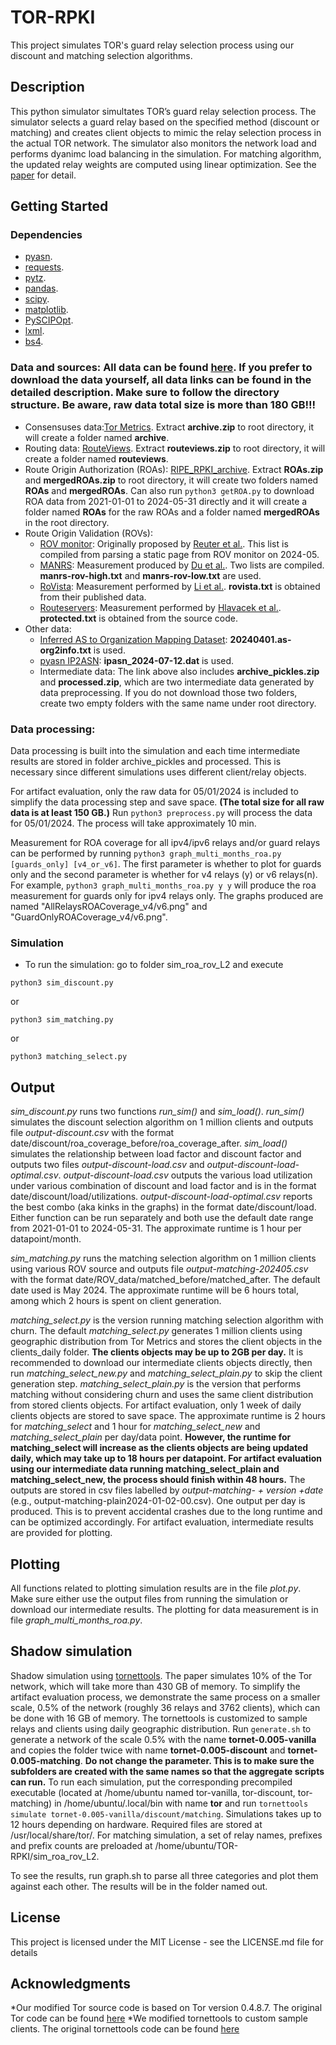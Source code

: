 # TOR-RPKI

This project simulates TOR's guard relay selection process using our discount and matching selection algorithms.

## Description

This python simulator simultates TOR’s guard relay selection process. The simulator selects a guard relay based on the specified method (discount or matching) and creates client objects to mimic the relay selection process in the actual TOR network. The simulator also monitors the network load and performs dyanimc load balancing in the simulation. For matching algorithm, the updated relay weights are computed using linear optimization. See the [paper](https://www.google.com) for detail.

## Getting Started

### Dependencies

* [pyasn](https://github.com/hadiasghari/pyasn).
* [requests](https://pypi.org/project/requests/).
* [pytz](https://pypi.org/project/pytz/).
* [pandas](https://pandas.pydata.org/docs/getting_started/install.html).
* [scipy](https://pypi.org/project/scipy/).
* [matplotlib](https://matplotlib.org/stable/install/index.html).
* [PySCIPOpt](https://github.com/scipopt/PySCIPOpt).
* [lxml](https://pypi.org/project/lxml/).
* [bs4](https://pypi.org/project/beautifulsoup4/).

### Data and sources: All data can be found [here](https://drive.google.com/drive/folders/1MS1V9wOVQeMj2WOlygidzzyeXcTYHJ6F?usp=drive_link). If you prefer to download the data yourself, all data links can be found in the detailed description. Make sure to follow the directory structure. Be aware, raw data total size is more than 180 GB!!!
* Consensuses data:[Tor Metrics](https://metrics.torproject.org/collector.html). Extract **archive.zip** to root directory, it will create a folder named **archive**. 
* Routing data: [RouteViews](https://archive.routeviews.org/). Extract **routeviews.zip**  to root directory, it will create a folder named **routeviews**.
* Route Origin Authorization (ROAs): [RIPE_RPKI_archive](https://ftp.ripe.net/rpki/). Extract **ROAs.zip** and **mergedROAs.zip** to root directory, it will create two folders named **ROAs** and **mergedROAs**. Can also run ```python3 getROA.py``` to download ROA data from 2021-01-01 to 2024-05-31 directly and it will create a folder named **ROAs** for the raw ROAs and a folder named **mergedROAs** in the root directory. 
* Route Origin Validation (ROVs):
	* [ROV monitor](https://rov.rpki.net/): Originally proposed by [Reuter et al.](https://doi.org/10.1145/3211852.3211856). This list is compiled from parsing a static page from ROV monitor on 2024-05. 
	* [MANRS](https://github.com/CAIDA/MANRS_Data_Analysis): Measurement produced by [Du et al.](https://doi.org/10.1145/3517745.3561419). Two lists are compiled. **manrs-rov-high.txt** and **manrs-rov-low.txt** are used.
	* [RoVista](https://rovista.netsecurelab.org): Measurement performed by [Li et al.](https://dl.acm.org/doi/10.1145/3618257.3624806). **rovista.txt** is obtained from their published data.
	* [Routeservers](https://sit4.me/rpki): Measurement performed by [Hlavacek et al.](https://dl.acm.org/doi/10.5555/3620237.3620508). **protected.txt** is obtained from the source code.
* Other data:
	* [Inferred AS to Organization Mapping Dataset](https://www.caida.org/catalog/datasets/as-organizations/): **20240401.as-org2info.txt** is used.
	* [pyasn IP2ASN](https://github.com/hadiasghari/pyasn): **ipasn_2024-07-12.dat** is used.
	* Intermediate data: The link above also includes **archive_pickles.zip** and **processed.zip**, which are two intermediate data generated by data preprocessing. If you do not download those two folders, create two empty folders with the same name under root directory.

### Data processing:
Data processing is built into the simulation and each time intermediate results are stored in folder archive_pickles and processed. This is necessary since different simulations uses different client/relay objects. 

For artifact evaluation, only the raw data for 05/01/2024 is included to simplify the data processing step and save space. **(The total size for all raw data is at least 150 GB.)** Run ```python3 preprocess.py``` will process the data for 05/01/2024. The process will take approximately 10 min.

Measurement for ROA coverage for all ipv4/ipv6 relays and/or guard relays can be performed by running ```python3 graph_multi_months_roa.py [guards_only] [v4_or_v6]```. The first parameter is whether to plot for guards only and the second parameter is whether for v4 relays (y) or v6 relays(n). For example, ```python3 graph_multi_months_roa.py y y``` will produce the roa measurement for guards only for ipv4 relays only. The graphs produced are named "AllRelaysROACoverage_v4/v6.png" and "GuardOnlyROACoverage_v4/v6.png".


### Simulation

* To run the simulation: go to folder sim_roa_rov_L2 and execute

```
python3 sim_discount.py 
```

or 

```
python3 sim_matching.py
```

or

```
python3 matching_select.py
```

## Output
*sim_discount.py* runs two functions *run_sim()* and *sim_load()*. *run_sim()* simulates the discount selection algorithm on 1 million clients and outputs file *output-discount.csv* with the format date/discount/roa_coverage_before/roa_coverage_after. *sim_load()* simulates the relationship between load factor and discount factor and outputs two files *output-discount-load.csv* and *output-discount-load-optimal.csv*. *output-discount-load.csv* outputs the various load utilization under various combination of discount and load factor and is in the format date/discount/load/utilizations. *output-discount-load-optimal.csv* reports the best combo (aka kinks in the graphs) in the format date/discount/load. Either function can be run separately and both use the default date range from 2021-01-01 to 2024-05-31. The approximate runtime is 1 hour per datapoint/month.

*sim_matching.py* runs the matching selection algorithm on 1 million clients using various ROV source and outputs file *output-matching-202405.csv* with the format date/ROV_data/matched_before/matched_after. The default date used is May 2024. The approximate runtime will be 6 hours total, among which 2 hours is spent on client generation.

*matching_select.py* is the version running matching selection algorithm with churn. The default *matching_select.py* generates 1 million clients using geographic distribution from Tor Metrics and stores the client objects in the clients_daily folder. **The clients objects may be up to 2GB per day.** It is recommended to download our intermediate clients objects directly, then run *matching_select_new.py* and *matching_select_plain.py* to skip the client generation step. *matching_select_plain.py* is the version that performs matching without considering churn and uses the same client distribution from stored clients objects. For artifact evaluation, only 1 week of daily clients objects are stored to save space. The approximate runtime is 2 hours for *matching_select* and 1 hour for *matching_select_new* and *matching_select_plain* per day/data point. **However, the runtime for matching_select will increase as the clients objects are being updated daily, which may take up to 18 hours per datapoint. For artifact evaluation using our intermediate data running matching_select_plain and matching_select_new, the process should finish within 48 hours.** The outputs are stored in csv files labelled by *output-matching- + version +date* (e.g., output-matching-plain2024-01-02-00.csv). One output per day is produced. This is to prevent accidental crashes due to the long runtime and can be optimized accordingly. For artifact evaluation, intermediate results are provided for plotting.

## Plotting
All functions related to plotting simulation results are in the file *plot.py*. Make sure either use the output files from running the simulation or download our intermediate results. The plotting for data measurement is in file *graph_multi_months_roa.py*.

## Shadow simulation
Shadow simulation using [tornettools](https://github.com/shadow/tornettools). The paper simulates 10% of the Tor network, which will take more than 430 GB of memory. To simplify the artifact evaluation process, we demonstrate the same process on a smaller scale, 0.5% of the network (roughly 36 relays and 3762 clients), which can be done with 16 GB of memory. The tornettools is customized to sample relays and clients using daily geographic distribution. Run ```generate.sh``` to generate a network of the scale 0.5% with the name **tornet-0.005-vanilla** and copies the folder twice with name **tornet-0.005-discount** and **tornet-0.005-matching**. **Do not change the parameter. This is to make sure the subfolders are created with the same names so that the aggregate scripts can run.** To run each simulation, put the corresponding precompiled executable (located at /home/ubuntu named tor-vanilla, tor-discount, tor-matching) in /home/ubuntu/.local/bin with name **tor** and run ```tornettools simulate tornet-0.005-vanilla/discount/matching```. Simulations takes up to 12 hours depending on hardware. Required files are stored at /usr/local/share/tor/. For matching simulation, a set of relay names, prefixes and prefix counts are preloaded at /home/ubuntu/TOR-RPKI/sim_roa_rov_L2.

To see the results, run graph.sh to parse all three categories and plot them against each other. The results will be in the folder named out.

## License

This project is licensed under the MIT License - see the LICENSE.md file for details

## Acknowledgments

*Our modified Tor source code is based on Tor version 0.4.8.7. The original Tor code can be found [here](https://git.torproject.org/tor.git)
*We modified tornettools to custom sample clients. The original tornettools code can be found [here](https://github.com/shadow/tornettools)

